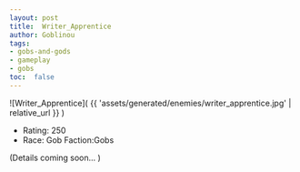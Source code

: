 ```yaml
---
layout: post
title:  Writer_Apprentice
author: Goblinou
tags:
- gobs-and-gods
- gameplay
- gobs
toc:  false
---
```


![Writer_Apprentice]( {{ 'assets/generated/enemies/writer_apprentice.jpg' | relative_url }} )
- Rating: 250
- Race: Gob  Faction:Gobs

(Details coming soon... )
